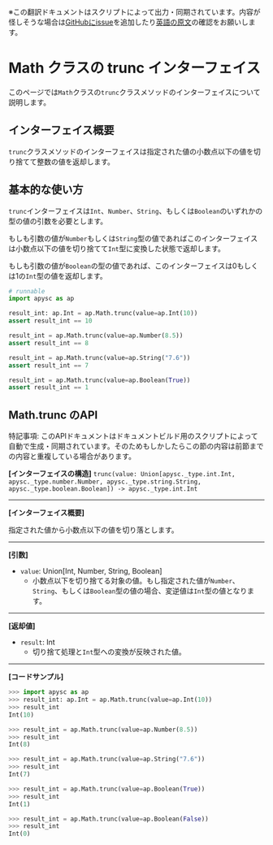 <span class="inconspicuous-txt">※この翻訳ドキュメントはスクリプトによって出力・同期されています。内容が怪しそうな場合は<a href="https://github.com/simon-ritchie/apysc/issues" target="_blank">GitHubにissue</a>を追加したり[英語の原文](https://simon-ritchie.github.io/apysc/en/math_trunc.html)の確認をお願いします。</span>

# Math クラスの trunc インターフェイス

このページでは`Math`クラスの`trunc`クラスメソッドのインターフェイスについて説明します。

## インターフェイス概要

`trunc`クラスメソッドのインターフェイスは指定された値の小数点以下の値を切り捨てて整数の値を返却します。

## 基本的な使い方

`trunc`インターフェイスは`Int`、`Number`、`String`、もしくは`Boolean`のいずれかの型の値の引数を必要とします。

もしも引数の値が`Number`もしくは`String`型の値であればこのインターフェイスは小数点以下の値を切り捨てて`Int`型に変換した状態で返却します。

もしも引数の値が`Boolean`の型の値であれば、このインターフェイスは0もしくは1の`Int`型の値を返却します。

```py
# runnable
import apysc as ap

result_int: ap.Int = ap.Math.trunc(value=ap.Int(10))
assert result_int == 10

result_int = ap.Math.trunc(value=ap.Number(8.5))
assert result_int == 8

result_int = ap.Math.trunc(value=ap.String("7.6"))
assert result_int == 7

result_int = ap.Math.trunc(value=ap.Boolean(True))
assert result_int == 1
```

## Math.trunc のAPI

<span class="inconspicuous-txt">特記事項: このAPIドキュメントはドキュメントビルド用のスクリプトによって自動で生成・同期されています。そのためもしかしたらこの節の内容は前節までの内容と重複している場合があります。</span>

**[インターフェイスの構造]** `trunc(value: Union[apysc._type.int.Int, apysc._type.number.Number, apysc._type.string.String, apysc._type.boolean.Boolean]) -> apysc._type.int.Int`<hr>

**[インターフェイス概要]**

指定された値から小数点以下の値を切り落とします。<hr>

**[引数]**

- `value`: Union[Int, Number, String, Boolean]
  - 小数点以下を切り捨てる対象の値。もし指定された値が`Number`、`String`、もしくは`Boolean`型の値の場合、変逆値は`Int`型の値となります。

<hr>

**[返却値]**

- `result`: Int
  - 切り捨て処理と`Int`型への変換が反映された値。

<hr>

**[コードサンプル]**

```py
>>> import apysc as ap
>>> result_int: ap.Int = ap.Math.trunc(value=ap.Int(10))
>>> result_int
Int(10)

>>> result_int = ap.Math.trunc(value=ap.Number(8.5))
>>> result_int
Int(8)

>>> result_int = ap.Math.trunc(value=ap.String("7.6"))
>>> result_int
Int(7)

>>> result_int = ap.Math.trunc(value=ap.Boolean(True))
>>> result_int
Int(1)

>>> result_int = ap.Math.trunc(value=ap.Boolean(False))
>>> result_int
Int(0)
```